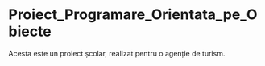 # Proiect_Programare_Orientata_pe_Obiecte

Acesta este un proiect școlar, realizat pentru o agenție de turism.
